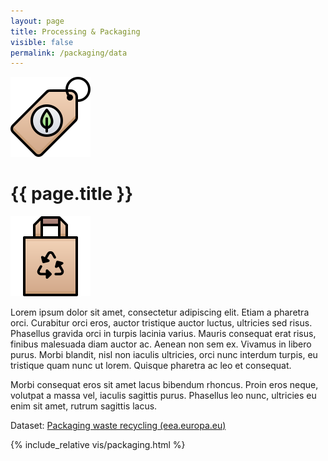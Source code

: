 ```yaml
---
layout: page
title: Processing & Packaging
visible: false
permalink: /packaging/data
---
```


<div>
	<div class="centered-title" onclick="location.href='/packaging'" style="cursor: pointer;">
		<img src="/assets/icons/DrawKit-Ecology/Color/Eco Tag.svg">
		<h1>{{ page.title }}</h1>
		<img src="/assets/icons/DrawKit-Ecology/Color/Paper bag.svg">
	</div>
	<div class="data-flex-container">
		<p>
			Lorem ipsum dolor sit amet, consectetur adipiscing elit. Etiam a pharetra orci. Curabitur orci eros, auctor tristique auctor luctus, ultricies sed risus. Phasellus gravida orci in turpis lacinia varius. Mauris consequat erat risus, finibus malesuada diam auctor ac. Aenean non sem ex. Vivamus in libero purus. Morbi blandit, nisl non iaculis ultricies, orci nunc interdum turpis, eu tristique quam nunc ut lorem. Quisque pharetra ac leo et consequat.
		</p>
		<p>
			Morbi consequat eros sit amet lacus bibendum rhoncus. Proin eros neque, volutpat a massa vel, iaculis sagittis purus. Phasellus leo nunc, ultricies eu enim sit amet, rutrum sagittis lacus.
		</p>
		<p>
			<span>Dataset:
				<a href="https://www.eea.europa.eu/data-and-maps/daviz/sds/packaging-waste-recycling-2/@@view">Packaging waste recycling (eea.europa.eu)</a>
			</span>
		</p>
	</div>
	<div style="max-width: 57rem; margin: auto">
		{% include_relative vis/packaging.html %}
	</div>

</div>





